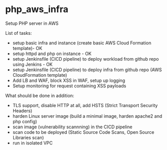 # php_aws_infra
Setup PHP server in AWS

List of tasks:
* setup basic infra and instance (create basic AWS Cloud Formation template)- OK
* setup httpd and php on instance - OK
* setup Jenkinsfile (CICD pipeline) to deploy workload from github repo using Jenkins - OK
* setup Jenkinsfile (CICD pipeline) to deploy infra from github repo (AWS CloudFormation template) 
* Add LB and WAF, block XSS in WAF, setup up logging
* Setup monitoring for request containing XSS payloads

What should be done in addition:
* TLS support, disable HTTP at all, add HSTS (Strict Transport Security Headers)
* harden Linux server image (build a minimal image, harden apache2 and php config)
* scan image (vulnerability scannning) in the CICD pipeline
* scan code to be deployed (Static Source Code Scans, Open Source Libraries scan)
* run in isolated VPC
